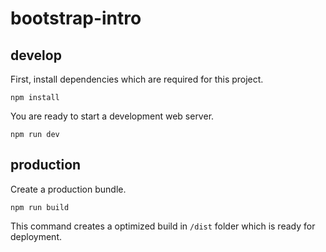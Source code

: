 # bootstrap-intro

## develop

First, install dependencies which are required for this project.

```
npm install
```

You are ready to start a development web server.

```
npm run dev
```

## production

Create a production bundle.

```
npm run build
```

This command creates a optimized build in `/dist` folder which is ready for deployment.
